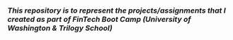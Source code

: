 ### _This repository is to represent the projects/assignments that I created as part of FinTech Boot Camp (University of Washington & Trilogy School)_
